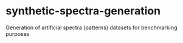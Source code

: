 # synthetic-spectra-generation
Generation of artificial spectra (patterns) datasets for benchmarking purposes
